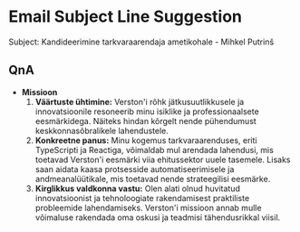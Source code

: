 # Email Subject Line Suggestion

Subject: Kandideerimine tarkvaraarendaja ametikohale - Mihkel Putrinš

## QnA

- **Missioon**  
  1. **Väärtuste ühtimine:** Verston'i rõhk jätkusuutlikkusele ja innovatsioonile resoneerib minu isiklike ja professionaalsete eesmärkidega. Näiteks hindan kõrgelt nende pühendumust keskkonnasõbralikele lahendustele.
  2. **Konkreetne panus:** Minu kogemus tarkvaraarenduses, eriti TypeScripti ja Reactiga, võimaldab mul arendada lahendusi, mis toetavad Verston'i eesmärki viia ehitussektor uuele tasemele. Lisaks saan aidata kaasa protsesside automatiseerimisele ja andmeanalüütikale, mis toetavad nende strateegilisi eesmärke.
  3. **Kirglikkus valdkonna vastu:** Olen alati olnud huvitatud innovatsioonist ja tehnoloogiate rakendamisest praktiliste probleemide lahendamiseks. Verston'i missioon annab mulle võimaluse rakendada oma oskusi ja teadmisi tähendusrikkal viisil.

